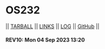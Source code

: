# OS232

|| [TARBALL](https://os.vlsm.org/Log/adhan-857.tar.bz2.txt) || [LINKS](https://github.com/adhan-857/os232/blob/main/links.md) || [LOG](https://adhan-857.github.io/os232/TXT/mylog.txt) || [GitHub](https://github.com/adhan-857/os232/) ||

#### REV10: Mon 04 Sep 2023 13:20
